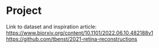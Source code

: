 # Project

Link to dataset and inspiration article: \
https://www.biorxiv.org/content/10.1101/2022.06.10.482188v1 \
https://github.com/tbenst/2021-retina-reconstructions
